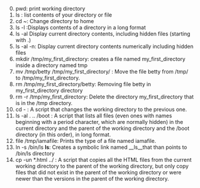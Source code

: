 0. pwd: print working directory
1. ls : list contents of your directory or file
2. cd ~: Change directory to home
3. ls -l :Displays contents of a directory in a long format
4. ls -al  Display current directory contents, including hidden files (starting with .)
5. ls -al -n: Display current directory contents numerically including hidden files
6. mkdir /tmp/my_first_directory: creates a file named my_first_directory inside a directory named tmp
7. mv /tmp/betty  /tmp/my_first_directory/ : Move the file betty from /tmp/ to /tmp/my_first_directory.
8. rm /tmp/my_first_directory/betty: Removing file betty in my_first_directory directory
9. rm -r /tmp/my_first_directory: Delete the directory my_first_directory that is in the /tmp directory.
10. cd - : A script that changes the working directory to the previous one.
11. ls -al . .. /boot : A  script that lists all files (even ones with names beginning with a period character, which are normally hidden) in the current directory and the parent of the working directory and the /boot directory (in this order), in long format.
12. file /tmp/iamafile: Prints the type of a file named iamafile.
13. ln -s  /bin/ls  __ls__: Creates a symbolic link named __ls__that  than points to /bin/ls directory
14. cp -un *.html ../ : A  script that copies all the HTML files from the current working directory to the parent of the working directory, but only copy files that did not exist in the parent of the working directory or were newer than the versions in the parent of the working directory.
